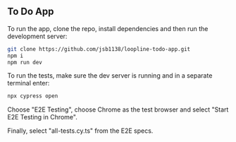 ## To Do App

To run the app, clone the repo, install dependencies and then run the development server:

```bash
git clone https://github.com/jsb1138/loopline-todo-app.git
npm i
npm run dev
```

To run the tests, make sure the dev server is running and in a separate terminal enter:

```bash
npx cypress open
```

Choose "E2E Testing", choose Chrome as the test browser and select "Start E2E Testing in Chrome".

Finally, select "all-tests.cy.ts" from the E2E specs.

